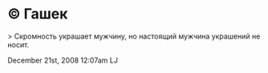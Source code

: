 # © Гашек

&gt; Скромность украшает мужчину, но настоящий мужчина украшений не
носит.

<span id="timestamp"> December 21st, 2008 12:07am </span> <span
class="tag">LJ</span>
